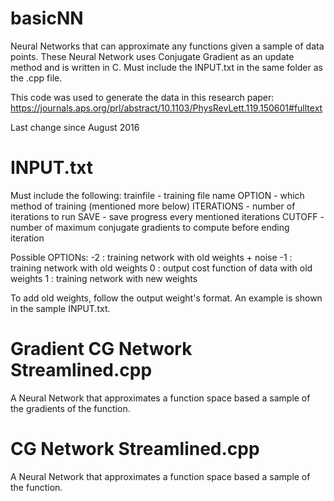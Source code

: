 # basicNN
Neural Networks that can approximate any functions given a sample of data points. These Neural Network uses Conjugate Gradient as an update method and is written in C. Must include the INPUT.txt in the same folder as the .cpp file.

This code was used to generate the data in this research paper:
https://journals.aps.org/prl/abstract/10.1103/PhysRevLett.119.150601#fulltext

Last change since August 2016

# INPUT.txt
Must include the following:
trainfile - training file name
OPTION - which method of training (mentioned more below)
ITERATIONS - number of iterations to run
SAVE - save progress every mentioned iterations
CUTOFF - number of maximum conjugate gradients to compute before ending iteration

Possible OPTIONs:
-2 : training network with old weights + noise
-1 : training network with old weights
 0 : output cost function of data with old weights
 1 : training network with new weights

To add old weights, follow the output weight's format. An example is shown in the sample INPUT.txt.

# Gradient CG Network Streamlined.cpp
A Neural Network that approximates a function space based a sample of the gradients of the function.

# CG Network Streamlined.cpp
A Neural Network that approximates a function space based a sample of the function.
